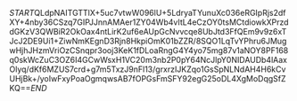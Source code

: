 $START$QLdpNAITGTTlX+5uc7vtwW096lU+5LdryaTYunuXc036eRGIpRjs2dfXY+4nby36CSzq7GIPJJnnAMAer1ZY04Wb4vItL4eCzOY0tsMCtdiowkXPrzddGKzV3QWBiR2OkOax4ntLirK2uf6eAUpGcNvvcqe8UbJtd3FfQEm9v9z6xTJcJ2DE9Ui1+ZiwNmKEgnD3Rjn8HkpiOmK01bZZR/8SQO1LqTvYPhru6JMugwHjhJHzmVriOzCSnqpr3ooj3KeK1fDLoaRngG4Y4yo75mg87v1aNOY8PF168q0skWcZuC3OZ6I4GCwWsxH1VC20m3nb2P0pY64NcJlpY0NIDAUDb4lAaxOlyq/dKf6MZUS7crd+g7m5TxzJ9nFl13/grxrzIJKZqo1GsSpNLNdAH4H6kCvUHjBk+/yoIwFxyPoaOgmqwsAB7fOPGsFmSFY92egG25oDL4XgMoDqgSfZKQ==$END$